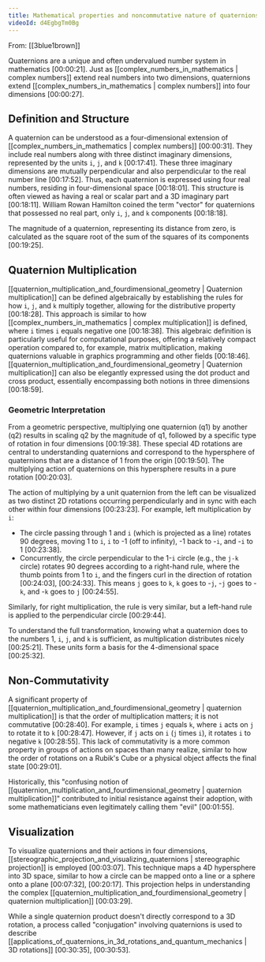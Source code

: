 ```yaml
---
title: Mathematical properties and noncommutative nature of quaternions
videoId: d4EgbgTm0Bg
---
```


From: [[3blue1brown]] <br/> 

Quaternions are a unique and often undervalued number system in mathematics <a class="yt-timestamp" data-t="00:00:21">[00:00:21]</a>. Just as [[complex_numbers_in_mathematics | complex numbers]] extend real numbers into two dimensions, quaternions extend [[complex_numbers_in_mathematics | complex numbers]] into four dimensions <a class="yt-timestamp" data-t="00:00:27">[00:00:27]</a>.

## Definition and Structure

A quaternion can be understood as a four-dimensional extension of [[complex_numbers_in_mathematics | complex numbers]] <a class="yt-timestamp" data-t="00:00:31">[00:00:31]</a>. They include real numbers along with three distinct imaginary dimensions, represented by the units `i`, `j`, and `k` <a class="yt-timestamp" data-t="00:17:41">[00:17:41]</a>. These three imaginary dimensions are mutually perpendicular and also perpendicular to the real number line <a class="yt-timestamp" data-t="00:17:52">[00:17:52]</a>. Thus, each quaternion is expressed using four real numbers, residing in four-dimensional space <a class="yt-timestamp" data-t="00:18:01">[00:18:01]</a>. This structure is often viewed as having a real or scalar part and a 3D imaginary part <a class="yt-timestamp" data-t="00:18:11">[00:18:11]</a>. William Rowan Hamilton coined the term "vector" for quaternions that possessed no real part, only `i`, `j`, and `k` components <a class="yt-timestamp" data-t="00:18:18">[00:18:18]</a>.

The magnitude of a quaternion, representing its distance from zero, is calculated as the square root of the sum of the squares of its components <a class="yt-timestamp" data-t="00:19:25">[00:19:25]</a>.

## Quaternion Multiplication

[[quaternion_multiplication_and_fourdimensional_geometry | Quaternion multiplication]] can be defined algebraically by establishing the rules for how `i`, `j`, and `k` multiply together, allowing for the distributive property <a class="yt-timestamp" data-t="00:18:28">[00:18:28]</a>. This approach is similar to how [[complex_numbers_in_mathematics | complex multiplication]] is defined, where `i` times `i` equals negative one <a class="yt-timestamp" data-t="00:18:38">[00:18:38]</a>. This algebraic definition is particularly useful for computational purposes, offering a relatively compact operation compared to, for example, matrix multiplication, making quaternions valuable in graphics programming and other fields <a class="yt-timestamp" data-t="00:18:46">[00:18:46]</a>. [[quaternion_multiplication_and_fourdimensional_geometry | Quaternion multiplication]] can also be elegantly expressed using the dot product and cross product, essentially encompassing both notions in three dimensions <a class="yt-timestamp" data-t="00:18:59">[00:18:59]</a>.

### Geometric Interpretation

From a geometric perspective, multiplying one quaternion (q1) by another (q2) results in scaling q2 by the magnitude of q1, followed by a specific type of rotation in four dimensions <a class="yt-timestamp" data-t="00:19:38">[00:19:38]</a>. These special 4D rotations are central to understanding quaternions and correspond to the hypersphere of quaternions that are a distance of 1 from the origin <a class="yt-timestamp" data-t="00:19:50">[00:19:50]</a>. The multiplying action of quaternions on this hypersphere results in a pure rotation <a class="yt-timestamp" data-t="00:20:03">[00:20:03]</a>.

The action of multiplying by a unit quaternion from the left can be visualized as two distinct 2D rotations occurring perpendicularly and in sync with each other within four dimensions <a class="yt-timestamp" data-t="00:23:23">[00:23:23]</a>. For example, left multiplication by `i`:
*   The circle passing through 1 and `i` (which is projected as a line) rotates 90 degrees, moving 1 to `i`, `i` to -1 (off to infinity), -1 back to -`i`, and -`i` to 1 <a class="yt-timestamp" data-t="00:23:38">[00:23:38]</a>.
*   Concurrently, the circle perpendicular to the 1-`i` circle (e.g., the `j-k` circle) rotates 90 degrees according to a right-hand rule, where the thumb points from 1 to `i`, and the fingers curl in the direction of rotation <a class="yt-timestamp" data-t="00:24:03">[00:24:03]</a>, <a class="yt-timestamp" data-t="00:24:33">[00:24:33]</a>. This means `j` goes to `k`, `k` goes to -`j`, -`j` goes to -`k`, and -`k` goes to `j` <a class="yt-timestamp" data-t="00:24:55">[00:24:55]</a>.

Similarly, for right multiplication, the rule is very similar, but a left-hand rule is applied to the perpendicular circle <a class="yt-timestamp" data-t="00:29:44">[00:29:44]</a>.

To understand the full transformation, knowing what a quaternion does to the numbers 1, `i`, `j`, and `k` is sufficient, as multiplication distributes nicely <a class="yt-timestamp" data-t="00:25:21">[00:25:21]</a>. These units form a basis for the 4-dimensional space <a class="yt-timestamp" data-t="00:25:32">[00:25:32]</a>.

## Non-Commutativity

A significant property of [[quaternion_multiplication_and_fourdimensional_geometry | quaternion multiplication]] is that the order of multiplication matters; it is not commutative <a class="yt-timestamp" data-t="00:28:40">[00:28:40]</a>. For example, `i` times `j` equals `k`, where `i` acts on `j` to rotate it to `k` <a class="yt-timestamp" data-t="00:28:47">[00:28:47]</a>. However, if `j` acts on `i` (`j` times `i`), it rotates `i` to negative `k` <a class="yt-timestamp" data-t="00:28:55">[00:28:55]</a>. This lack of commutativity is a more common property in groups of actions on spaces than many realize, similar to how the order of rotations on a Rubik's Cube or a physical object affects the final state <a class="yt-timestamp" data-t="00:29:01">[00:29:01]</a>.

Historically, this "confusing notion of [[quaternion_multiplication_and_fourdimensional_geometry | quaternion multiplication]]" contributed to initial resistance against their adoption, with some mathematicians even legitimately calling them "evil" <a class="yt-timestamp" data-t="00:01:55">[00:01:55]</a>.

## Visualization

To visualize quaternions and their actions in four dimensions, [[stereographic_projection_and_visualizing_quaternions | stereographic projection]] is employed <a class="yt-timestamp" data-t="00:03:07">[00:03:07]</a>. This technique maps a 4D hypersphere into 3D space, similar to how a circle can be mapped onto a line or a sphere onto a plane <a class="yt-timestamp" data-t="00:07:32">[00:07:32]</a>, <a class="yt-timestamp" data-t="00:20:17">[00:20:17]</a>. This projection helps in understanding the complex [[quaternion_multiplication_and_fourdimensional_geometry | quaternion multiplication]] <a class="yt-timestamp" data-t="00:03:29">[00:03:29]</a>.

While a single quaternion product doesn't directly correspond to a 3D rotation, a process called "conjugation" involving quaternions is used to describe [[applications_of_quaternions_in_3d_rotations_and_quantum_mechanics | 3D rotations]] <a class="yt-timestamp" data-t="00:30:35">[00:30:35]</a>, <a class="yt-timestamp" data-t="00:30:53">[00:30:53]</a>.